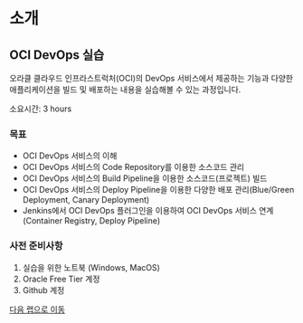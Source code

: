# 소개

## OCI DevOps 실습

오라클 클라우드 인프라스트럭처(OCI)의 DevOps 서비스에서 제공하는 기능과 다양한 애플리케이션을 빌드 및 배포하는 내용을 실습해볼 수 있는 과정입니다.

소요시간: 3 hours

### 목표

* OCI DevOps 서비스의 이해
* OCI DevOps 서비스의 Code Repository를 이용한 소스코드 관리
* OCI DevOps 서비스의 Build Pipeline을 이용한 소스코드(프로젝트) 빌드
* OCI DevOps 서비스의 Deploy Pipeline을 이용한 다양한 배포 관리(Blue/Green Deployment, Canary Deployment)
* Jenkins에서 OCI DevOps 플러그인을 이용하여 OCI DevOps 서비스 연계 (Container Registry, Deploy Pipeline)


### 사전 준비사항

1. 실습을 위한 노트북 (Windows, MacOS)
1. Oracle Free Tier 계정
1. Github 계정


[다음 랩으로 이동](#next)